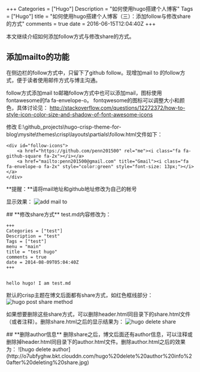 +++
Categories = ["Hugo"]
Description = "如何使用hugo搭建个人博客"
Tags = ["Hugo"]
title = "如何使用hugo搭建个人博客（三）：添加follow与修改share的方式"
comments = true
date = 2016-06-15T12:04:40Z
+++

本文继续介绍如何添加follow方式与修改share的方式。

## **添加mailto的功能**
在侧边栏的follow方式中，只留下了github follow。现增加mail to 的follow方式，便于读者使用邮件方式与博主沟通。

follow方式添加mail to邮箱follow方式中也可以添加mail，图标使用fontawesome的fa fa-envelope-o。
fontqwesome的图标可以调整大小和颜色，具体讨论见：
http://stackoverflow.com/questions/12272372/how-to-style-icon-color-size-and-shadow-of-font-awesome-icons

修改  E:\github_projects\hugo-crisp-theme-for-blog\mysite\themes\crisp\layouts\partials\follow.html文件如下：

```
<div id="follow-icons">
	<a href="https://github.com/penn201500" rel="me"><i class="fa fa-github-square fa-2x"></i></a>
    <a href="mailto:penn201500@gmail.com" title="Gmail"><i class="fa fa-envelope-o fa-2x" style="color:green" style="font-size: 13px;"></i>    </a>
</div>  
```
**提醒：**请将mail地址和github地址修改为自己的帐号

显示效果：
![add mail to](http://o7ubfyghw.bkt.clouddn.com/hugo%20update%20sidebar%20add%20mailto%20follow%20method.jpg)
<p/>
<p/>
## **修改share方式**
test.md内容修改为：

```
+++
Categories = ["test"]
Description = "test"
Tags = ["test"]
menu = "main"
title = "test hugo"
comments = true
date = 2014-08-09T05:04:40Z
+++


hello hugo! I am test.md
```

默认的crisp主题在博文后面都有share方式，如红色框线部分：
![hugo post share method](http://o7ubfyghw.bkt.clouddn.com/hugo%20post%20share%20method.jpg)

如果想要删除这些share方式，可以删除header.html同目录下的share.html文件（或者注释）。删除share.html之后的显示结果为：
![hugo delete share](http://o7ubfyghw.bkt.clouddn.com/hugo%20delete%20share.jpg)<p/>
<p/>
## **删除author信息**
删除share之后，博文后面还有author信息，可以注释或删除掉header.html同目录下的author.html文件。删除author.html之后的效果为：
![hugo delete author](http://o7ubfyghw.bkt.clouddn.com/hugo%20delete%20author%20info%20after%20deleting%20share.jpg)
